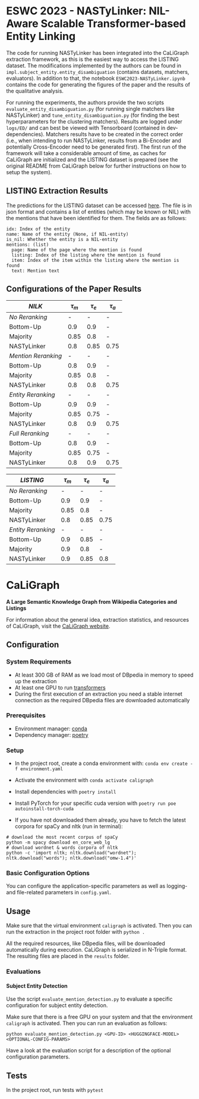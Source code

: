 # ESWC 2023 - NASTyLinker: NIL-Aware Scalable Transformer-based Entity Linking

The code for running NASTyLinker has been integrated into the CaLiGraph extraction framework,
as this is the easiest way to access the LISTING dataset. The modifications implemented by the authors
can be found in `impl.subject_entity.entity_disambiguation` (contains datasets, matchers, evaluators).
In addition to that, the notebook `ESWC2023-NASTyLinker.ipynb` contains the code for generating the
figures of the paper and the results of the qualitative analysis.

For running the experiments, the authors provide the two scripts `evaluate_entity_disambiguation.py`
(for running single matchers like NASTyLinker) and `tune_entity_disambiguation.py` (for finding the best
hyperparameters for the clustering matchers). Results are logged under `logs/ED/` and can best be viewed
with Tensorboard (contained in dev-dependencies). Matchers results have to be created in the correct order
(i.e., when intending to run NASTyLinker, results from a Bi-Encoder and potentially Cross-Encoder need
to be generated first). The first run of the framework will take a considerable amount of time,
as caches for CaLiGraph are initialized and the LISTING dataset is prepared (see the original README
from CaLiGraph below for further instructions on how to setup the system).

## LISTING Extraction Results

The predictions for the LISTING dataset can be accessed [here](TODO). The file is in json format and contains a list of entities (which may be known or NIL) with the mentions that have been identified for them. The fields are as follows:

```
idx: Index of the entity
name: Name of the entity (None, if NIL-entity)
is_nil: Whether the entity is a NIL-entity
mentions: (list)
  page: Name of the page where the mention is found
  listing: Index of the listing where the mention is found
  item: Index of the item within the listing where the mention is found
  text: Mention text
```

## Configurations of the Paper Results

| *NILK*     |$\tau_m$|$\tau_e$|$\tau_a$|
|------------|--------|--------|--------|
|*No Reranking*|  -   |    -   |    -   |
|Bottom-Up   |   0.9  |  0.9   |    -   |
|Majority    |   0.85 |  0.8   |    -   |
|NASTyLinker |   0.8  |  0.85  |  0.75  |
|*Mention Reranking*|-|    -   |    -   |
|Bottom-Up   |   0.8  |  0.9   |    -   |
|Majority    |   0.85 |  0.8   |    -   |
|NASTyLinker |   0.8  |  0.8   |  0.75  |
|*Entity Reranking*|- |    -   |    -   |
|Bottom-Up   |   0.9  |  0.9   |    -   |
|Majority    |   0.85 |  0.75  |    -   |
|NASTyLinker |   0.8  |  0.9   |  0.75  |
|*Full Reranking*| -  |    -   |    -   |
|Bottom-Up   |  0.8   |  0.9   |    -   |
|Majority    |  0.85  |  0.75  |    -   |
|NASTyLinker |  0.8   |  0.9   |  0.75  |


| *LISTING*  |$\tau_m$|$\tau_e$|$\tau_a$|
|------------|--------|--------|--------|
|*No Reranking*|  -   |    -   |    -   |
|Bottom-Up   |  0.9   |  0.9   |    -   |
|Majority    |  0.85  |  0.8   |    -   |
|NASTyLinker |  0.8   |  0.85  |  0.75  |
|*Entity Reranking*|- |    -   |    -   |
|Bottom-Up   |  0.9   |  0.85  |    -   |
|Majority    |  0.9   |  0.8   |    -   |
|NASTyLinker |  0.9   |  0.85  |  0.8   |


# CaLiGraph
**A Large Semantic Knowledge Graph from Wikipedia Categories and Listings**

For information about the general idea, extraction statistics, and resources of CaLiGraph, visit the [CaLiGraph website](http://caligraph.org).

## Configuration
### System Requirements
- At least 300 GB of RAM as we load most of DBpedia in memory to speed up the extraction
- At least one GPU to run [transformers](https://huggingface.co/transformers/)
- During the first execution of an extraction you need a stable internet connection as the required DBpedia files are downloaded automatically 

### Prerequisites
- Environment manager: [conda](https://docs.continuum.io/anaconda/install/)
- Dependency manager: [poetry](https://python-poetry.org/docs/#installation)

### Setup
- In the project root, create a conda environment with: `conda env create -f environment.yaml`

- Activate the environment with `conda activate caligraph`

- Install dependencies with `poetry install`
- Install PyTorch for your specific cuda version with `poetry run poe autoinstall-torch-cuda`

- If you have not downloaded them already, you have to fetch the latest corpora for spaCy and nltk (run in terminal):
```
# download the most recent corpus of spaCy
python -m spacy download en_core_web_lg
# download wordnet & words corpora of nltk
python -c 'import nltk; nltk.download("wordnet"); nltk.download("words"); nltk.download("omw-1.4")'
```

### Basic Configuration Options

You can configure the application-specific parameters as well as logging- and file-related parameters in `config.yaml`. 

## Usage

Make sure that the virtual environment `caligraph` is activated. Then you can run the extraction in the project root folder with `python .`

All the required resources, like DBpedia files, will be downloaded automatically during execution.
CaLiGraph is serialized in N-Triple format. The resulting files are placed in the `results` folder.

### Evaluations
#### Subject Entity Detection

Use the script `evaluate_mention_detection.py` to evaluate a specific configuration for subject entity detection.

Make sure that there is a free GPU on your system and that the environment `caligraph` is activated. Then you can run an evaluation as follows:
```
python evaluate_mention_detection.py <GPU-ID> <HUGGINGFACE-MODEL> <OPTIONAL-CONFIG-PARAMS>
```
Have a look at the evaluation script for a description of the optional configuration parameters.

## Tests

In the project root, run tests with `pytest`
